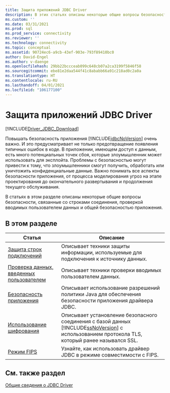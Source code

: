 ```yaml
---
title: Защита приложений JDBC Driver
description: В этих статьях описаны некоторые общие вопросы безопасности, связанные со строками соединения, проверкой вводимых пользователем данных и общей безопасностью приложения.
ms.custom: ''
ms.date: 03/31/2021
ms.prod: sql
ms.prod_service: connectivity
ms.reviewer: ''
ms.technology: connectivity
ms.topic: conceptual
ms.assetid: 90724ec6-a9cb-43ef-903e-793f89410bc0
author: David-Engel
ms.author: v-daenge
ms.openlocfilehash: 29bb22bccceab099c648cb07a2ca3199f5846f58
ms.sourcegitcommit: ebe81e2daa544f41c8ababb66a91c218ad0c2a0a
ms.translationtype: HT
ms.contentlocale: ru-RU
ms.lasthandoff: 04/01/2021
ms.locfileid: "106177100"
---
```

# <a name="securing-jdbc-driver-applications"></a>Защита приложений JDBC Driver

[!INCLUDE[Driver_JDBC_Download](../../includes/driver_jdbc_download.md)]

Повышать безопасность приложения [!INCLUDE[jdbcNoVersion](../../includes/jdbcnoversion_md.md)] очень важно. И это предусматривает не только предотвращение появления типичных ошибок в коде. В приложении, имеющем доступ к данным, есть много потенциальных точек сбоя, которые злоумышленник может использовать для эксплойта. Проблемы с безопасностью могут привести к тому, что злоумышленники смогут получить, обработать или уничтожить конфиденциальные данные. Важно понимать все аспекты безопасности приложения, от процесса моделирования угроз на этапе проектирования до окончательного развертывания и продолжения текущего обслуживания.

В статьях в этом разделе описаны некоторые общие вопросы безопасности, связанные со строками соединения, проверкой вводимых пользователем данных и общей безопасностью приложения.

## <a name="in-this-section"></a>В этом разделе

| Статья | Описание |
| ------- | ----------- |
| [Защита строк подключений](securing-connection-strings.md) | Описывает техники защиты информации, используемые для подключения к источнику данных. |
| [Проверка данных, введенных пользователем](validating-user-input.md) | Описывает техники проверки вводимых пользователем данных. |
| [Безопасность приложения](application-security.md) | Описывает использование разрешений политики Java для обеспечения безопасности приложения драйвера JDBC. |
| [Использование шифрования](using-ssl-encryption.md) | Описывает установление безопасного соединения с базой данных [!INCLUDE[ssNoVersion](../../includes/ssnoversion-md.md)] с использованием протокола TLS, который ранее назывался SSL. |
| [Режим FIPS](fips-mode.md) | Узнайте, как использовать драйвер JDBC в режиме совместимости с FIPS. |
  
## <a name="see-also"></a>См. также раздел

[Общие сведения о JDBC Driver](overview-of-the-jdbc-driver.md)
